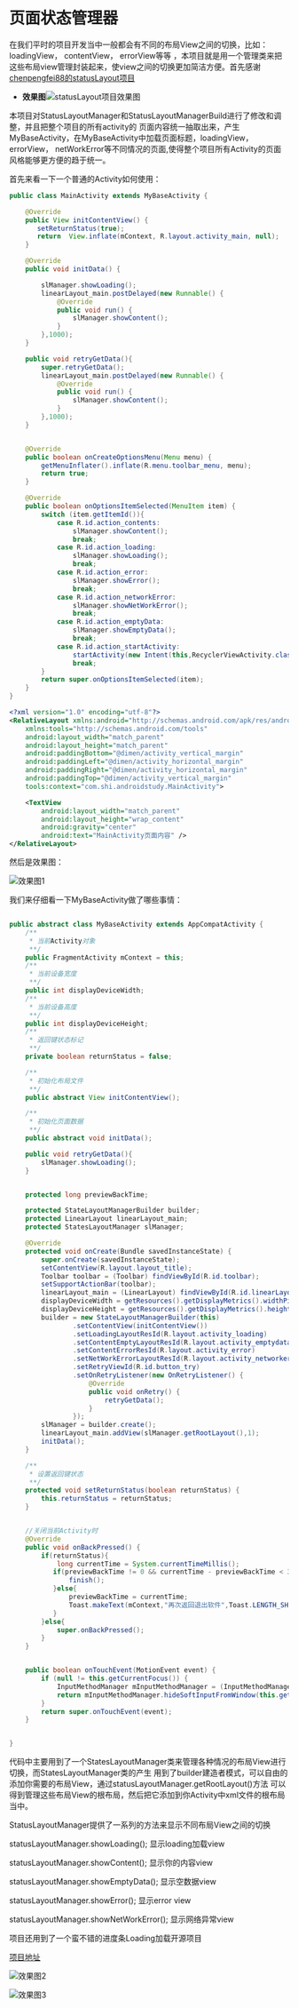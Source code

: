 # 页面状态管理器

在我们平时的项目开发当中一般都会有不同的布局View之间的切换，比如：loadingView， contentView， errorView等等
，本项目就是用一个管理类来把这些布局view管理封装起来，使view之间的切换更加简洁方便。首先感谢
[chenpengfei88的statusLayout项目](https://github.com/chenpengfei88/StatusLayout)

- **效果图**![statusLayout项目效果图](GIF/hao.gif)<br>

本项目对StatusLayoutManager和StatusLayoutManagerBuild进行了修改和调整，并且把整个项目的所有activity的
页面内容统一抽取出来，产生MyBaseActivity，在MyBaseActivity中加载页面标题，loadingView，errorView，
netWorkError等不同情况的页面,使得整个项目所有Activity的页面风格能够更方便的趋于统一。

首先来看一下一个普通的Activity如何使用：
```java
public class MainActivity extends MyBaseActivity {

    @Override
    public View initContentView() {
       setReturnStatus(true);
       return  View.inflate(mContext, R.layout.activity_main, null);
    }

    @Override
    public void initData() {

        slManager.showLoading();
        linearLayout_main.postDelayed(new Runnable() {
            @Override
            public void run() {
                slManager.showContent();
            }
        },1000);
    }

    public void retryGetData(){
        super.retryGetData();
        linearLayout_main.postDelayed(new Runnable() {
            @Override
            public void run() {
                slManager.showContent();
            }
        },1000);
    }


    @Override
    public boolean onCreateOptionsMenu(Menu menu) {
        getMenuInflater().inflate(R.menu.toolbar_menu, menu);
        return true;
    }

    @Override
    public boolean onOptionsItemSelected(MenuItem item) {
        switch (item.getItemId()){
            case R.id.action_contents:
                slManager.showContent();
                break;
            case R.id.action_loading:
                slManager.showLoading();
                break;
            case R.id.action_error:
                slManager.showError();
                break;
            case R.id.action_networkError:
                slManager.showNetWorkError();
                break;
            case R.id.action_emptyData:
                slManager.showEmptyData();
                break;
            case R.id.action_startActivity:
                startActivity(new Intent(this,RecyclerViewActivity.class));
                break;
        }
        return super.onOptionsItemSelected(item);
    }
}

```

```xml
<?xml version="1.0" encoding="utf-8"?>
<RelativeLayout xmlns:android="http://schemas.android.com/apk/res/android"
    xmlns:tools="http://schemas.android.com/tools"
    android:layout_width="match_parent"
    android:layout_height="match_parent"
    android:paddingBottom="@dimen/activity_vertical_margin"
    android:paddingLeft="@dimen/activity_horizontal_margin"
    android:paddingRight="@dimen/activity_horizontal_margin"
    android:paddingTop="@dimen/activity_vertical_margin"
    tools:context="com.shi.androidstudy.MainActivity">

    <TextView
        android:layout_width="match_parent"
        android:layout_height="wrap_content"
        android:gravity="center"
        android:text="MainActivity页面内容" />
</RelativeLayout>

```
然后是效果图：

![效果图1](GIF/GIF_01.gif)<br>


我们来仔细看一下MyBaseActivity做了哪些事情：

```java

public abstract class MyBaseActivity extends AppCompatActivity {
    /**
     * 当前Activity对象
     **/
    public FragmentActivity mContext = this;
    /**
     * 当前设备宽度
     **/
    public int displayDeviceWidth;
    /**
     * 当前设备高度
     **/
    public int displayDeviceHeight;
    /**
     * 返回键状态标记
     **/
    private boolean returnStatus = false;

    /**
     * 初始化布局文件
     **/
    public abstract View initContentView();

    /**
     * 初始化页面数据
     **/
    public abstract void initData();

    public void retryGetData(){
        slManager.showLoading();
    }


    protected long previewBackTime;

    protected StateLayoutManagerBuilder builder;
    protected LinearLayout linearLayout_main;
    protected StatesLayoutManager slManager;

    @Override
    protected void onCreate(Bundle savedInstanceState) {
        super.onCreate(savedInstanceState);
        setContentView(R.layout.layout_title);
        Toolbar toolbar = (Toolbar) findViewById(R.id.toolbar);
        setSupportActionBar(toolbar);
        linearLayout_main = (LinearLayout) findViewById(R.id.linearLayout_main);
        displayDeviceWidth = getResources().getDisplayMetrics().widthPixels;
        displayDeviceHeight = getResources().getDisplayMetrics().heightPixels;
        builder = new StateLayoutManagerBuilder(this)
                .setContentView(initContentView())
                .setLoadingLayoutResId(R.layout.activity_loading)
                .setContentEmptyLayoutResId(R.layout.activity_emptydata)
                .setContentErrorResId(R.layout.activity_error)
                .setNetWorkErrorLayoutResId(R.layout.activity_networkerror)
                .setRetryViewId(R.id.button_try)
                .setOnRetryListener(new OnRetryListener() {
                    @Override
                    public void onRetry() {
                        retryGetData();
                    }
                });
        slManager = builder.create();
        linearLayout_main.addView(slManager.getRootLayout(),1);
        initData();
    }

    /**
     * 设置返回键状态
     **/
    protected void setReturnStatus(boolean returnStatus) {
        this.returnStatus = returnStatus;
    }


	//关闭当前Activity时
	@Override
	public void onBackPressed() {
		if(returnStatus){
            long currentTime = System.currentTimeMillis();
           if(previewBackTime != 0 && currentTime - previewBackTime < 300){
               finish();
           }else{
               previewBackTime = currentTime;
               Toast.makeText(mContext,"再次返回退出软件",Toast.LENGTH_SHORT).show();
           }
		}else{
			super.onBackPressed();
		}
	}


    public boolean onTouchEvent(MotionEvent event) {
        if (null != this.getCurrentFocus()) {
            InputMethodManager mInputMethodManager = (InputMethodManager) getSystemService(INPUT_METHOD_SERVICE);
            return mInputMethodManager.hideSoftInputFromWindow(this.getCurrentFocus().getWindowToken(), 0);
        }
        return super.onTouchEvent(event);
    }


}
```
代码中主要用到了一个StatesLayoutManager类来管理各种情况的布局View进行切换，而StatesLayoutManager类的产生
用到了builder建造者模式，可以自由的添加你需要的布局View，通过statusLayoutManager.getRootLayout()方法
可以得到管理这些布局View的根布局，然后把它添加到你Activity中xml文件的根布局当中。

StatusLayoutManager提供了一系列的方法来显示不同布局View之间的切换

statusLayoutManager.showLoading(); 显示loading加载view

statusLayoutManager.showContent(); 显示你的内容view

statusLayoutManager.showEmptyData(); 显示空数据view

statusLayoutManager.showError(); 显示error view

statusLayoutManager.showNetWorkError();  显示网络异常view

项目还用到了一个蛮不错的进度条Loading加载开源项目

[项目地址](https://github.com/81813780/AVLoadingIndicatorView)

![效果图2](GIF/GIF_02.gif)<br>

![效果图3](GIF/GIF_03.gif)<br>

